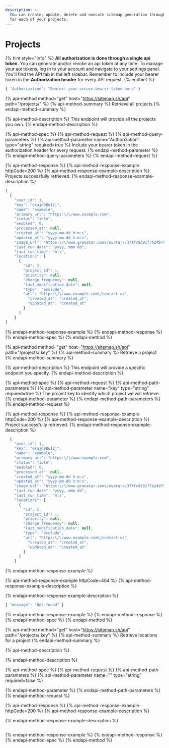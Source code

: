 ```yaml
---
description: >-
  You can create, update, delete and execute sitemap generation through our API,
  for each of your projects.
---
```


# Projects

{% hint style="info" %}
**All authorization is done through a single api token.** You can generate and/or revoke an api token at any time. To manage your api tokens, log in to your account and navigate to your settings panel. You'll find the API tab in the left sidebar. Remember to include your bearer token in the **Authorization header** for every API request.
{% endhint %}

```javascript
{ "Authorization": "Bearer: your-secure-bearer-token-here" }
```

{% api-method method="get" host="https://sitemap.sh/api" path="/projects/" %}
{% api-method-summary %}
Retrieve all projects
{% endapi-method-summary %}

{% api-method-description %}
This endpoint will provide all the projects you own.
{% endapi-method-description %}

{% api-method-spec %}
{% api-method-request %}
{% api-method-query-parameters %}
{% api-method-parameter name="Authorization" type="string" required=true %}
Include your bearer token in the authorization header for every request.
{% endapi-method-parameter %}
{% endapi-method-query-parameters %}
{% endapi-method-request %}

{% api-method-response %}
{% api-method-response-example httpCode=200 %}
{% api-method-response-example-description %}
Projects successfully retrieved.
{% endapi-method-response-example-description %}

```javascript
[
  {
    "user_id": 1,
    "key": "ekajd98u12j",
    "name": "example",
    "primary_url": "https:\/\/www.example.com",
    "status": "idle",
    "enabled": 0,
    "processed_at": null,
    "created_at": "yyyy-mm-dd h:m:s",
    "updated_at": "yyyy-mm-dd h:m:s",
    "image_url": "https:\/\/www.gravatar.com\/avatar\/37ffc9301f7b2497941f6b8bdc3904db.jpg?s=200&d=identicon",
    "last_run_date": "yyyy, mmm dd",
    "last_run_time": "m:s",
    "locations": [
      {
        "id": 2,
        "project_id": 1,
        "priority": null,
        "change_frequency": null,
        "last_modification_date": null,
        "type": "exclude",
        "url": "https:\/\/www.example.com\/contact-us",
          "created_at": "created_at",
          "updated_at": "created_at"
        }
      ]
    }
]
```
{% endapi-method-response-example %}
{% endapi-method-response %}
{% endapi-method-spec %}
{% endapi-method %}

{% api-method method="get" host="https://sitemap.sh/api" path="/projects/:key" %}
{% api-method-summary %}
Retrieve a project
{% endapi-method-summary %}

{% api-method-description %}
This endpoint will provide a specific endpoint you specify.
{% endapi-method-description %}

{% api-method-spec %}
{% api-method-request %}
{% api-method-path-parameters %}
{% api-method-parameter name="key" type="string" required=true %}
The project key to identify which project we will retrieve.
{% endapi-method-parameter %}
{% endapi-method-path-parameters %}
{% endapi-method-request %}

{% api-method-response %}
{% api-method-response-example httpCode=200 %}
{% api-method-response-example-description %}
Project successfully retrieved.
{% endapi-method-response-example-description %}

```javascript
  {
    "user_id": 1,
    "key": "ekajd98u12j",
    "name": "example",
    "primary_url": "https:\/\/www.example.com",
    "status": "idle",
    "enabled": 0,
    "processed_at": null,
    "created_at": "yyyy-mm-dd h:m:s",
    "updated_at": "yyyy-mm-dd h:m:s",
    "image_url": "https:\/\/www.gravatar.com\/avatar\/37ffc9301f7b2497941f6b8bdc3904db.jpg?s=200&d=identicon",
    "last_run_date": "yyyy, mmm dd",
    "last_run_time": "m:s",
    "locations": [
      {
        "id": 2,
        "project_id": 1,
        "priority": null,
        "change_frequency": null,
        "last_modification_date": null,
        "type": "exclude",
        "url": "https:\/\/www.example.com\/contact-us",
          "created_at": "created_at",
          "updated_at": "created_at"
        }
      ]
    }
```
{% endapi-method-response-example %}

{% api-method-response-example httpCode=404 %}
{% api-method-response-example-description %}

{% endapi-method-response-example-description %}

```javascript
{ "message": "Not found" }
```
{% endapi-method-response-example %}
{% endapi-method-response %}
{% endapi-method-spec %}
{% endapi-method %}

{% api-method method="get" host="https://sitemap.sh/api" path="/projects/:key" %}
{% api-method-summary %}
Retrieve locations for a project
{% endapi-method-summary %}

{% api-method-description %}

{% endapi-method-description %}

{% api-method-spec %}
{% api-method-request %}
{% api-method-path-parameters %}
{% api-method-parameter name="" type="string" required=false %}

{% endapi-method-parameter %}
{% endapi-method-path-parameters %}
{% endapi-method-request %}

{% api-method-response %}
{% api-method-response-example httpCode=200 %}
{% api-method-response-example-description %}

{% endapi-method-response-example-description %}

```

```
{% endapi-method-response-example %}
{% endapi-method-response %}
{% endapi-method-spec %}
{% endapi-method %}

